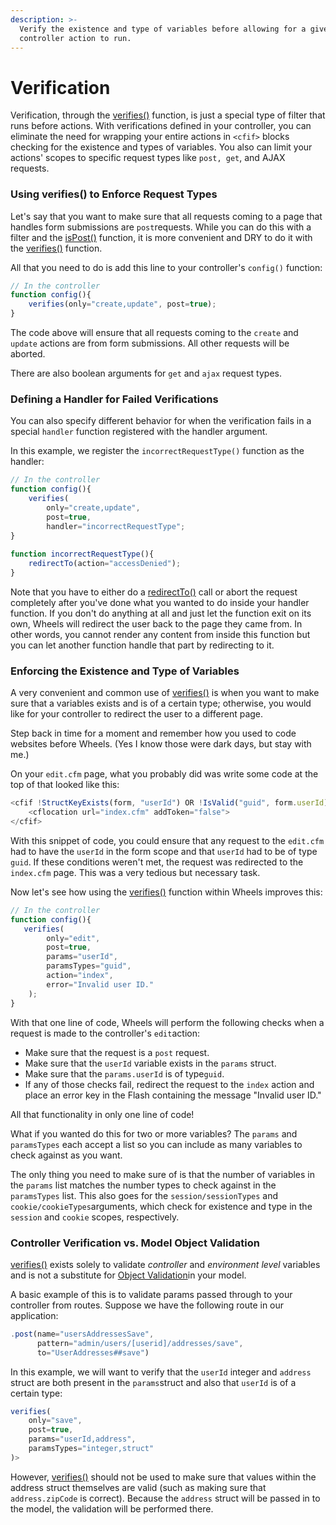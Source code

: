 ```yaml
---
description: >-
  Verify the existence and type of variables before allowing for a given
  controller action to run.
---
```


# Verification

Verification, through the [verifies()](https://api.cfwheels.org/controller.verifies.html) function, is just a special type of filter that runs before actions. With verifications defined in your controller, you can eliminate the need for wrapping your entire actions in `<cfif>` blocks checking for the existence and types of variables. You also can limit your actions' scopes to specific request types like `post, get`, and AJAX requests.

### Using verifies() to Enforce Request Types

Let's say that you want to make sure that all requests coming to a page that handles form submissions are `post`requests. While you can do this with a filter and the [isPost()](https://api.cfwheels.org/controller.ispost.html) function, it is more convenient and DRY to do it with the [verifies()](https://api.cfwheels.org/controller.verifies.html) function.

All that you need to do is add this line to your controller's `config()` function:

```javascript
// In the controller
function config(){
    verifies(only="create,update", post=true);
}
```

The code above will ensure that all requests coming to the `create` and `update` actions are from form submissions. All other requests will be aborted.

There are also boolean arguments for `get` and `ajax` request types.

### Defining a Handler for Failed Verifications

You can also specify different behavior for when the verification fails in a special `handler` function registered with the handler argument.

In this example, we register the `incorrectRequestType()` function as the handler:

```javascript
// In the controller
function config(){
    verifies(
        only="create,update",
        post=true,
        handler="incorrectRequestType";
}  
    
function incorrectRequestType(){
    redirectTo(action="accessDenied");
}
```

Note that you have to either do a [redirectTo()](https://api.cfwheels.org/controller.redirectto.html) call or abort the request completely after you've done what you wanted to do inside your handler function. If you don't do anything at all and just let the function exit on its own, Wheels will redirect the user back to the page they came from. In other words, you cannot render any content from inside this function but you can let another function handle that part by redirecting to it.

### Enforcing the Existence and Type of Variables

A very convenient and common use of [verifies()](https://api.cfwheels.org/controller.verifies.html) is when you want to make sure that a variables exists and is of a certain type; otherwise, you would like for your controller to redirect the user to a different page.

Step back in time for a moment and remember how you used to code websites before Wheels. (Yes I know those were dark days, but stay with me.)

On your `edit.cfm` page, what you probably did was write some code at the top of that looked like this:

```javascript
<cfif !StructKeyExists(form, "userId") OR !IsValid("guid", form.userId)>
    <cflocation url="index.cfm" addToken="false">
</cfif>
```

With this snippet of code, you could ensure that any request to the `edit.cfm` had to have the `userId` in the form scope and that `userId` had to be of type `guid`. If these conditions weren't met, the request was redirected to the `index.cfm` page. This was a very tedious but necessary task.

Now let's see how using the [verifies()](https://api.cfwheels.org/controller.verifies.html) function within Wheels improves this:

```javascript
// In the controller 
function config(){
   verifies(
        only="edit",
        post=true,
        params="userId",
        paramsTypes="guid",
        action="index",
        error="Invalid user ID."
    );
}
```

With that one line of code, Wheels will perform the following checks when a request is made to the controller's `edit`action:

* Make sure that the request is a `post` request.
* Make sure that the `userId` variable exists in the `params` struct.
* Make sure that the `params.userId` is of type`guid`.
* If any of those checks fail, redirect the request to the `index` action and place an error key in the Flash containing the message "Invalid user ID."

All that functionality in only one line of code!

What if you wanted do this for two or more variables? The `params` and `paramsTypes` each accept a list so you can include as many variables to check against as you want.

The only thing you need to make sure of is that the number of variables in the `params` list matches the number types to check against in the `paramsTypes` list. This also goes for the `session/sessionTypes` and `cookie/cookieTypes`arguments, which check for existence and type in the `session` and `cookie` scopes, respectively.

### Controller Verification vs. Model Object Validation

[verifies()](https://api.cfwheels.org/controller.verifies.html) exists solely to validate _controller_ and _environment level_ variables and is not a substitute for [Object Validation](https://guides.cfwheels.org/docs/object-validation)in your model.

A basic example of this is to validate params passed through to your controller from routes. Suppose we have the following route in our application:

```javascript
.post(name="usersAddressesSave",
      pattern="admin/users/[userid]/addresses/save",
      to="UserAddresses##save")
```

In this example, we will want to verify that the `userId` integer and `address` struct are both present in the `params`struct and also that `userId` is of a certain type:

```javascript
verifies(
    only="save",
    post=true,
    params="userId,address",
    paramsTypes="integer,struct"
)>
```

However, [verifies()](https://api.cfwheels.org/controller.verifies.html) should not be used to make sure that values within the address struct themselves are valid (such as making sure that `address.zipCode` is correct). Because the `address` struct will be passed in to the model, the validation will be performed there.

